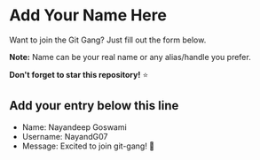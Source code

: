 # Add Your Name Here

Want to join the Git Gang? Just fill out the form below.

**Note:** Name can be your real name or any alias/handle you prefer.

**Don't forget to star this repository!** ⭐

## Add your entry below this line

- Name: Nayandeep Goswami
- Username: NayandG07
- Message: Excited to join git-gang! 🚀
